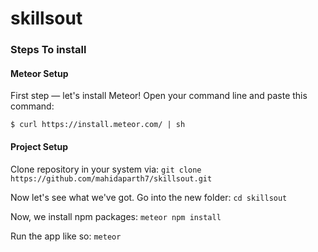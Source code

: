 # skillsout

### Steps To install
#### Meteor Setup
First step — let's install Meteor!
Open your command line and paste this command:

```$ curl https://install.meteor.com/ | sh```

#### Project Setup
Clone repository in your system via:
```git clone https://github.com/mahidaparth7/skillsout.git```

Now let's see what we've got. Go into the new folder:
```cd skillsout```

Now, we install npm packages:
```meteor npm install```

Run the app like so:
```meteor```
